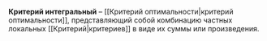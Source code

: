 **Критерий интегральный** – [[Критерий оптимальности|критерий оптимальности]], представляющий собой комбинацию частных локальных [[Критерий|критериев]] в виде их суммы или произведения.